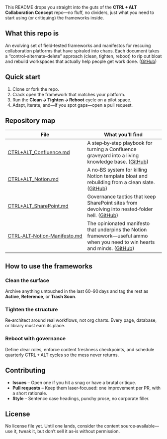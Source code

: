 This README drops you straight into the guts of the **CTRL + ALT Collaboration Concept** repo—no fluff, no dividers, just what you need to start using (or critiquing) the frameworks inside.

## What this repo is

An evolving set of field‑tested frameworks and manifestos for rescuing collaboration platforms that have spiraled into chaos. Each document takes a “control–alternate–delete” approach (clean, tighten, reboot) to rip out bloat and rebuild workspaces that actually help people get work done. ([GitHub][1])

## Quick start

1. Clone or fork the repo.
2. Crack open the framework that matches your platform.
3. Run the **Clean → Tighten → Reboot** cycle on a pilot space.
4. Adapt, iterate, and—if you spot gaps—open a pull request.

## Repository map

| File                                                           | What you’ll find                                                                                                               |
| -------------------------------------------------------------- | ------------------------------------------------------------------------------------------------------------------------------ |
| [CTRL+ALT\_Confluence.md](./CTRL+ALT_Confluence.md)            | A step‑by‑step playbook for turning a Confluence graveyard into a living knowledge base. ([GitHub][1])                         |
| [CTRL+ALT\_Notion.md](./CTRL+ALT_Notion.md)                    | A no‑BS system for killing Notion template bloat and rebuilding from a clean slate. ([GitHub][2])                              |
| [CTRL+ALT\_SharePoint.md](./CTRL+ALT_SharePoint.md)            | Governance tactics that keep SharePoint sites from devolving into nested‑folder hell. ([GitHub][3])                            |
| [CTRL‑ALT‑Notion‑Manifesto.md](./CTRL-ALT-Notion-Manifesto.md) | The opinionated manifesto that underpins the Notion framework—useful ammo when you need to win hearts and minds. ([GitHub][4]) |

## How to use the frameworks

### Clean the surface

Archive anything untouched in the last 60–90 days and tag the rest as **Active**, **Reference**, or **Trash Soon**.

### Tighten the structure

Re‑architect around real workflows, not org charts. Every page, database, or library must earn its place.

### Reboot with governance

Define clear roles, enforce content freshness checkpoints, and schedule quarterly CTRL + ALT cycles so the mess never returns.

## Contributing

* **Issues** – Open one if you hit a snag or have a brutal critique.
* **Pull requests** – Keep them laser‑focused: one improvement per PR, with a short rationale.
* **Style** – Sentence case headings, punchy prose, no corporate filler.


## License

No license file yet. Until one lands, consider the content source‑available—use it, tweak it, but don’t sell it as‑is without permission.

[1]: https://github.com/will-kelly/CTRL-ALT-Collaboration-Concept/tree/main?plain=1 "GitHub - will-kelly/CTRL-ALT-Collaboration-Concept"
[2]: https://github.com/will-kelly/CTRL-ALT-Collaboration-Concept/blob/main/CTRL%2BALT_Notion.md "CTRL-ALT-Collaboration-Concept/CTRL+ALT_Notion.md at main · will-kelly/CTRL-ALT-Collaboration-Concept · GitHub"
[3]: https://github.com/will-kelly/CTRL-ALT-Collaboration-Concept/blob/main/CTRL%2BALT_SharePoint.md "CTRL-ALT-Collaboration-Concept/CTRL+ALT_SharePoint.md at main · will-kelly/CTRL-ALT-Collaboration-Concept · GitHub"
[4]: https://github.com/will-kelly/CTRL-ALT-Collaboration-Concept/blob/main/CTRL-ALT-Notion-Manifesto.md "CTRL-ALT-Collaboration-Concept/CTRL-ALT-Notion-Manifesto.md at main · will-kelly/CTRL-ALT-Collaboration-Concept · GitHub"
